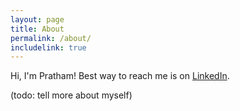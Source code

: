 ```yaml
---
layout: page
title: About
permalink: /about/
includelink: true
---
```


Hi, I'm Pratham! Best way to reach me is on [LinkedIn](https://linkedin.com/in/prathamsolanki).

(todo: tell more about myself)
